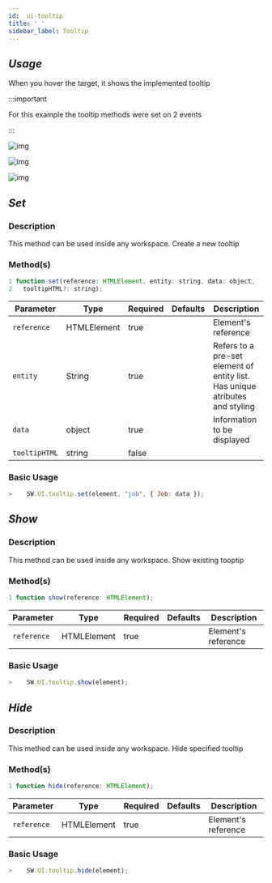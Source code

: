 ```yaml
---
id:  ui-tooltip
title: ' '
sidebar_label: Tooltip
---
```

## _Usage_
When you hover the target, it shows the implemented tooltip

<!-- ![img](/img/responses/tooltip_usage.png) -->

:::important

For this example the tooltip methods were set on 2 events 

:::


![img](/img/responses/tooltip-usage-documentation.png)

![img](/img/responses/tooltip_set_show_usage.png)


![img](/img/responses/tooltip_hide_usage.png)


## _Set_

<h3>Description</h3>

This method can be used inside any workspace. Create a new tooltip
<h3>Method(s)</h3>

```js {3}
1 function set(reference: HTMLElement, entity: string, data: object, 
2   tooltipHTML?: string);
```
<table className="custom-table">
    <thead>
        <tr>
            <th>Parameter</th>
            <th>Type</th>
            <th>Required</th>
            <th>Defaults</th>
            <th>Description</th>
        </tr>
    </thead>
    <tbody>
        <tr className="selected">
            <td><code>reference</code></td>
            <td>HTMLElement</td>
            <td>true</td>
            <td></td>
            <td>Element's reference</td>
        </tr>
        <tr className="selected">
            <td><code>entity</code></td>
            <td>String</td>
            <td>true</td>
            <td></td>
            <td>Refers to a pre-set element of entity list. Has unique atributes and styling</td>
        </tr>
        <tr className="selected">
            <td><code>data</code></td>
            <td>object</td>
            <td>true</td>
            <td></td>
            <td>Information to be displayed</td>
        </tr>
        <tr className="selected">
            <td><code>tooltipHTML</code></td>
            <td>string</td>
            <td>false</td>
            <td></td>
            <td></td>
        </tr>
    </tbody>
</table>

<h3>Basic Usage</h3>

```javascript 
>    SW.UI.tooltip.set(element, "job", { Job: data });
```

## _Show_

<h3>Description</h3>

This method can be used inside any workspace. Show existing tooptip
<h3>Method(s)</h3>

```js {3}
1 function show(reference: HTMLElement);
```
<table className="custom-table">
    <thead>
        <tr>
            <th>Parameter</th>
            <th>Type</th>
            <th>Required</th>
            <th>Defaults</th>
            <th>Description</th>
        </tr>
    </thead>
    <tbody>
        <tr className="selected">
            <td><code>reference</code></td>
            <td>HTMLElement</td>
            <td>true</td>
            <td></td>
            <td>Element's reference</td>
        </tr>
    </tbody>
</table>

<h3>Basic Usage</h3>

```javascript 
>    SW.UI.tooltip.show(element);
```

## _Hide_

<h3>Description</h3>

This method can be used inside any workspace. Hide specified tooltip
<h3>Method(s)</h3>

```js {3}
1 function hide(reference: HTMLElement);
```
<table className="custom-table">
    <thead>
        <tr>
            <th>Parameter</th>
            <th>Type</th>
            <th>Required</th>
            <th>Defaults</th>
            <th>Description</th>
        </tr>
    </thead>
    <tbody>
        <tr className="selected">
            <td><code>reference</code></td>
            <td>HTMLElement</td>
            <td>true</td>
            <td></td>
            <td>Element's reference</td>
        </tr>
    </tbody>
</table>

<h3>Basic Usage</h3>

```javascript 
>    SW.UI.tooltip.hide(element);
```